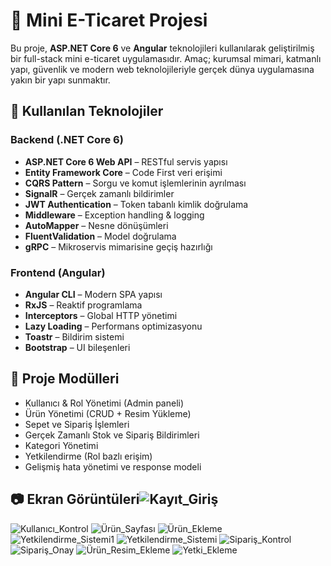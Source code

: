 # 🛒 Mini E-Ticaret Projesi

Bu proje, **ASP.NET Core 6** ve **Angular** teknolojileri kullanılarak geliştirilmiş bir full-stack mini e-ticaret uygulamasıdır. Amaç; kurumsal mimari, katmanlı yapı, güvenlik ve modern web teknolojileriyle gerçek dünya uygulamasına yakın bir yapı sunmaktır.


## 🚀 Kullanılan Teknolojiler

### Backend (.NET Core 6)
- **ASP.NET Core 6 Web API** – RESTful servis yapısı
- **Entity Framework Core** – Code First veri erişimi
- **CQRS Pattern** – Sorgu ve komut işlemlerinin ayrılması
- **SignalR** – Gerçek zamanlı bildirimler
- **JWT Authentication** – Token tabanlı kimlik doğrulama
- **Middleware** – Exception handling & logging
- **AutoMapper** – Nesne dönüşümleri
- **FluentValidation** – Model doğrulama
- **gRPC** – Mikroservis mimarisine geçiş hazırlığı

### Frontend (Angular)
- **Angular CLI** – Modern SPA yapısı
- **RxJS** – Reaktif programlama
- **Interceptors** – Global HTTP yönetimi
- **Lazy Loading** – Performans optimizasyonu
- **Toastr** – Bildirim sistemi
- **Bootstrap** – UI bileşenleri

## 📁 Proje Modülleri

- Kullanıcı & Rol Yönetimi (Admin paneli)
- Ürün Yönetimi (CRUD + Resim Yükleme)
- Sepet ve Sipariş İşlemleri
- Gerçek Zamanlı Stok ve Sipariş Bildirimleri
- Kategori Yönetimi
- Yetkilendirme (Rol bazlı erişim)
- Gelişmiş hata yönetimi ve response modeli

## 📷 Ekran Görüntüleri![Kayıt_Giriş](https://github.com/user-attachments/assets/07f2c627-7fbf-4e81-a517-0812334aa67d)
![Kullanıcı_Kontrol](https://github.com/user-attachments/assets/a52a12d5-462d-4015-9bbc-6905cc3eabe9)
![Ürün_Sayfası](https://github.com/user-attachments/assets/6dd40ef6-4759-4e7f-9501-50f9e9b9f037)
![Ürün_Ekleme](https://github.com/user-attachments/assets/b09759d6-bf42-45cc-8549-7f125d7376b6)
![Yetkilendirme_Sistemi1](https://github.com/user-attachments/assets/1ef767b6-da89-4e20-9e98-189565cb76f2)
![Yetkilendirme_Sistemi](https://github.com/user-attachments/assets/9548ea0e-57f7-4678-9342-ff94001807a5)
![Sipariş_Kontrol](https://github.com/user-attachments/assets/d8a25e44-0b60-4225-b585-f011594e07b1)
![Sipariş_Onay](https://github.com/user-attachments/assets/f1f7374d-6980-40c5-8890-5b359a1eca11)
![Ürün_Resim_Ekleme](https://github.com/user-attachments/assets/fafbb9f4-cd6e-43a1-9c83-5419f390b763)
![Yetki_Ekleme](https://github.com/user-attachments/assets/a2b233d1-8e57-40b2-bb1d-fc6dd03f7136)


